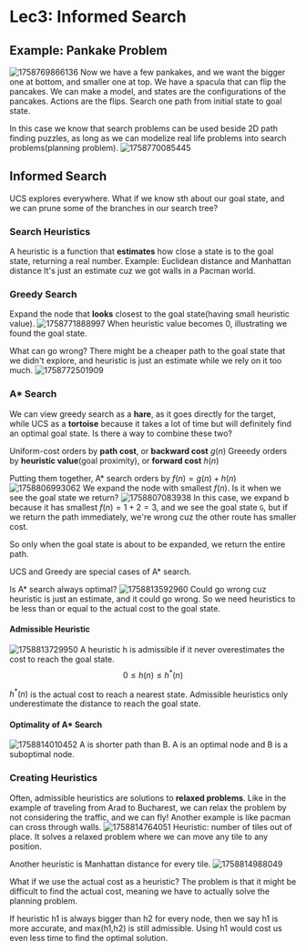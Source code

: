 # Lec3: Informed Search
## Example: Pankake Problem
![1758769866136](image/lec3/1758769866136.png)
Now we have a few pankakes, and we want the bigger one at bottom, and smaller one at top.
We have a spacula that can flip the pancakes.
We can make a model, and states are the configurations of the pancakes.
Actions are the flips.
Search one path from initial state to goal state.

In this case we know that search problems can be used beside 2D path finding puzzles, as long as we can modelize real life problems into search problems(planning problem).
![1758770085445](image/lec3/1758770085445.png)

## Informed Search
UCS explores everywhere. What if we know sth about our goal state, and we can prune some of the branches in our search tree?

### Search Heuristics
A heuristic is a function that **estimates** how close a state is to the goal state, returning a real number.
Example: Euclidean distance and Manhattan distance
It's just an estimate cuz we got walls in a Pacman world.

### Greedy Search
Expand the node that **looks** closest to the goal state(having small heuristic value).
![1758771888997](image/lec3/1758771888997.png)
When heuristic value becomes 0, illustrating we found the goal state.

What can go wrong?
There might be a cheaper path to the goal state that we didn't explore, and heuristic is just an estimate while we rely on it too much.
![1758772501909](image/lec3/1758772501909.png)

### A* Search
We can view greedy search as a **hare**, as it goes directly for the target, while UCS as a **tortoise** because it takes a lot of time but will definitely find an optimal goal state.
Is there a way to combine these two?

Uniform-cost orders by **path cost**, or **backward cost** $g(n)$
Greeedy orders by **heuristic value**(goal proximity), or **forward cost** $h(n)$

Putting them together, A* search orders by $f(n) = g(n) + h(n)$
![1758806993062](image/lec3/1758806993062.png)
We expand the node with smallest $f(n)$.
Is it when we see the goal state we return?
![1758807083938](image/lec3/1758807083938.png)
In this case, we expand b because it has smallest $f(n) = 1 + 2 = 3$, and we see the goal state `G`, but if we return the path immediately, we're wrong cuz the other route has smaller cost.

So only when the goal state is about to be expanded, we return the entire path.

UCS and Greedy are special cases of A* search.

Is A* search always optimal?
![1758813592960](image/lec3/1758813592960.png)
Could go wrong cuz heuristic is just an estimate, and it could go wrong.
So we need heuristics to be less than or equal to the actual cost to the goal state.

#### Admissible Heuristic
![1758813729950](image/lec3/1758813729950.png)
A heuristic h is admissible if it never overestimates the cost to reach the goal state.
$$
0\leq h(n) \leq h^*(n)
$$

$h^*(n)$ is the actual cost to reach a nearest state.
Admissible heuristics only underestimate the distance to reach the goal state.

#### Optimality of A* Search
![1758814010452](image/lec3/1758814010452.png)
A is shorter path than B.
A is an optimal node and B is a suboptimal node.

### Creating Heuristics
Often, admissible heuristics are solutions to **relaxed problems**.
Like in the example of traveling from Arad to Bucharest, we can relax the problem by not considering the traffic, and we can fly!
Another example is like pacman can cross through walls.
![1758814764051](image/lec3/1758814764051.png)
Heuristic: number of tiles out of place.
It solves a relaxed problem where we can move any tile to any position.

Another heuristic is Manhattan distance for every tile.
![1758814988049](image/lec3/1758814988049.png)

What if we use the actual cost as a heuristic?
The problem is that it might be difficult to find the actual cost, meaning we have to actually solve the planning problem.

If heuristic h1 is always bigger than h2 for every node, then we say h1 is more accurate, and max(h1,h2) is still admissible.
Using h1 would cost us even less time to find the optimal solution.